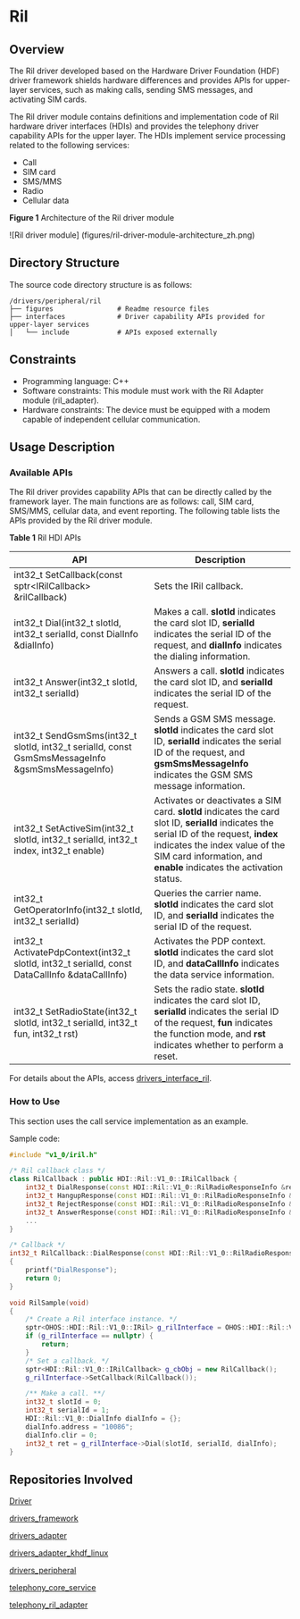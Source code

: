 # Ril

## Overview

The Ril driver developed based on the Hardware Driver Foundation (HDF) driver framework shields hardware differences and provides APIs for upper-layer services, such as making calls, sending SMS messages, and activating SIM cards.

The Ril driver module contains definitions and implementation code of Ril hardware driver interfaces (HDIs) and provides the telephony driver capability APIs for the upper layer. The HDIs implement service processing related to the following services:

-   Call 
-   SIM card
-   SMS/MMS
-   Radio
-   Cellular data

**Figure 1** Architecture of the Ril driver module

![Ril driver module] (figures/ril-driver-module-architecture_zh.png)

## Directory Structure

The source code directory structure is as follows:

```
/drivers/peripheral/ril
├── figures                # Readme resource files
├── interfaces             # Driver capability APIs provided for upper-layer services
│   └── include            # APIs exposed externally
```

## **Constraints**

-   Programming language: C++
-   Software constraints: This module must work with the Ril Adapter module (ril\_adapter).
-   Hardware constraints: The device must be equipped with a modem capable of independent cellular communication.

## Usage Description

### Available APIs

The Ril driver provides capability APIs that can be directly called by the framework layer. The main functions are as follows: call, SIM card, SMS/MMS, cellular data, and event reporting. The following table lists the APIs provided by the Ril driver module.

**Table 1** Ril HDI APIs

| API                                                      | Description                                                    |
| ------------------------------------------------------------ | ------------------------------------------------------------ |
| int32_t SetCallback(const sptr\<IRilCallback\> &rilCallback) | Sets the IRil callback.|
| int32_t Dial(int32_t slotId, int32_t serialId, const DialInfo &dialInfo) | Makes a call. **slotId** indicates the card slot ID, **serialId** indicates the serial ID of the request, and **dialInfo** indicates the dialing information.|
| int32_t Answer(int32_t slotId, int32_t serialId) | Answers a call. **slotId** indicates the card slot ID, and **serialId** indicates the serial ID of the request.|
| int32_t SendGsmSms(int32_t slotId, int32_t serialId, const GsmSmsMessageInfo &gsmSmsMessageInfo) | Sends a GSM SMS message. **slotId** indicates the card slot ID, **serialId** indicates the serial ID of the request, and **gsmSmsMessageInfo** indicates the GSM SMS message information.|
| int32_t SetActiveSim(int32_t slotId, int32_t serialId, int32_t index, int32_t enable) |  Activates or deactivates a SIM card. **slotId** indicates the card slot ID, **serialId** indicates the serial ID of the request, **index** indicates the index value of the SIM card information, and **enable** indicates the activation status.|
| int32_t GetOperatorInfo(int32_t slotId, int32_t serialId) | Queries the carrier name. **slotId** indicates the card slot ID, and **serialId** indicates the serial ID of the request.|
| int32_t ActivatePdpContext(int32_t slotId, int32_t serialId, const DataCallInfo &dataCallInfo) | Activates the PDP context. **slotId** indicates the card slot ID, and **dataCallInfo** indicates the data service information.|
| int32_t SetRadioState(int32_t slotId, int32_t serialId, int32_t fun, int32_t rst) | Sets the radio state. **slotId** indicates the card slot ID, **serialId** indicates the serial ID of the request, **fun** indicates the function mode, and **rst** indicates whether to perform a reset.|

For details about the APIs, access [drivers_interface_ril](https://gitee.com/openharmony/drivers_interface/blob/master/ril/v1_0/IRil.idl).

### How to Use

This section uses the call service implementation as an example.

Sample code:

```c++
#include "v1_0/iril.h"

/* Ril callback class */
class RilCallback : public HDI::Ril::V1_0::IRilCallback {
    int32_t DialResponse(const HDI::Ril::V1_0::RilRadioResponseInfo &responseInfo) override;
    int32_t HangupResponse(const HDI::Ril::V1_0::RilRadioResponseInfo &responseInfo) override;
    int32_t RejectResponse(const HDI::Ril::V1_0::RilRadioResponseInfo &responseInfo) override;
    int32_t AnswerResponse(const HDI::Ril::V1_0::RilRadioResponseInfo &responseInfo) override;
    ...
}

/* Callback */
int32_t RilCallback::DialResponse(const HDI::Ril::V1_0::RilRadioResponseInfo &responseInfo)
{
    printf("DialResponse");
    return 0;
}

void RilSample(void)
{
    /* Create a Ril interface instance. */
    sptr<OHOS::HDI::Ril::V1_0::IRil> g_rilInterface = OHOS::HDI::Ril::V1_0::IRil::Get();
    if (g_rilInterface == nullptr) {
        return;
    }
    /* Set a callback. */
    sptr<HDI::Ril::V1_0::IRilCallback> g_cbObj = new RilCallback();
    g_rilInterface->SetCallback(RilCallback());

    /** Make a call. **/
    int32_t slotId = 0;
    int32_t serialId = 1;
    HDI::Ril::V1_0::DialInfo dialInfo = {};
    dialInfo.address = "10086";
    dialInfo.clir = 0;
    int32_t ret = g_rilInterface->Dial(slotId, serialId, dialInfo);
}
```

## Repositories Involved

[Driver](https://gitee.com/openharmony/docs/blob/master/en/readme/driver.md)

[drivers\_framework](https://gitee.com/openharmony/drivers_framework/blob/master/README.md)

[drivers\_adapter](https://gitee.com/openharmony/drivers_adapter/blob/master/README.md)

[drivers\_adapter\_khdf\_linux](https://gitee.com/openharmony/drivers_adapter_khdf_linux/blob/master/README.md)

[drivers\_peripheral](https://gitee.com/openharmony/drivers_peripheral)

[telephony_core_service](https://gitee.com/openharmony/telephony_core_service/blob/master/README.md)

[telephony\_ril\_adapter](https://gitee.com/openharmony/telephony_ril_adapter/blob/master/README.md)
